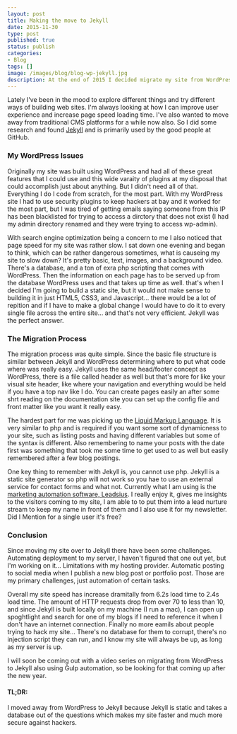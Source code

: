 ```yaml
---
layout: post
title: Making the move to Jekyll
date: 2015-11-30 
type: post
published: true
status: publish
categories:
- Blog
tags: []
image: /images/blog/blog-wp-jekyll.jpg
description: At the end of 2015 I decided migrate my site from WordPress to Jekyll. In this article I discuss why and how I made the move.
---
```


<p>Lately I've been in the mood to explore different things and try different ways of building web sites. I'm always looking at how I can improve user experience and increase page speed loading time. I've also wanted to move away from traditional CMS platforms for a while now also. So I did some research and found <a href="http://jekyllrb.com/" target="_blank">Jekyll</a> and is primarily used by the good people at GitHub.</p>

<h3>My WordPress Issues</h3>
<p>
Originally my site was built using WordPress and had all of these great features that I could use and this wide varaity of plugins at my disposal that could accomplish just about anything. But I didn't need all of that. Everything I do I code from scratch, for the most part. With my WordPress site I had to use security plugins to keep hackers at bay and it worked for the most part, but I was tired of getting emails saying someone from this IP has been blacklisted for trying to access a dirctory that does not exist (I had my admin directory renamed and they were trying to access wp-admin).
</p>
<p>
With search engine optimization being a concern to me I also noticed that page speed for my site was rather slow. I sat down one evening and began to think, which can be rather dangerous sometimes, what is causeing my site to slow down? It's pretty basic, text, images, and a background video. There's a database, and a ton of exra php scripting that comes with WordPress. Then the information on each page has to be served up from the database WordPress uses and that takes up time as well. that's when I decided I'm going to build a static site, but it would not make sense to building it in just HTML5, CSS3, and Javascript... there would be a lot of repition and if I have to make a global change I would have to do it to every single file across the entire site... and that's not very efficient. Jekyll was the perfect answer.
</p>
<h3>The Migration Process</h3>
<p>
The migration process was quite simple. Since the basic file structure is similar between Jekyll and WordPress determining where to put what code where was really easy. Jekyll uses the same head/footer concept as WordPress, there is a file called header as well but that's more for like your visual site header, like where your navigation and everything would be held if you have a top nav like I do. You can create pages easily an after some shrt reading on the documentation site you can set up the config file and front matter like you want it really easy.
</p>
<p>
The hardest part for me was picking up the <a href="http://liquidmarkup.org/" target="_blank">Liquid Markup Language</a>. It is very similar to php and is required if you want some sort of dynamicness to your site, such as listing posts and having different variables but some of the syntax is different. Also remembering to name your posts with the date first was something that took me some time to get used to as well but easily remembered after a few blog postings.
</p>
<p>
One key thing to remember with Jekyll is, you cannot use php. Jekyll is a static site generator so php will not work so you hae to use an external service for contact forms and what not. Currently what I am using is the <a href="" target="_blank">marketing automation software, Leadsius</a>. I really enjoy it, gives me insights to the visitors coming to my site, I am able to to put them into a lead nurture stream to keep my name in front of them and I also use it for my newsletter. Did I Mention for a single user it's free?
</p>
<h3>Conclusion</h3>
<p>
Since moving my site over to Jekyll there have been some challenges. Automating deployment to my server, I haven't figured that one out yet, but I'm working on it... Limitations with my hosting provider. Automatic posting to social media when I publish a new blog post or portfolio post. Those are my primary challenges, just automation of certain tasks.
</p>
<p>
Overall my site speed has increase dramitally from 6.2s load time to 2.4s load time. The amount of HTTP requests drop from over 70 to less than 10, and since Jekyll is built locally on my machine (I run a mac), I can open up spoghtlight and search for one of my blogs if I need to reference it when I don't have an internet connection. Finally no more eamils about people trying to hack my site... There's no database for them to corrupt, there's no injection script they can run, and I know my site will always be up, as long as my server is up.
</p>
<p>
I will soon be coming out with a video series on migrating from WordPress to Jekyll also using Gulp automation, so be looking for that coming up after the new year.
</p>
<h4>TL;DR: </h4>
<p>
I moved away from WordPress to Jekyll because Jekyll is static and takes a database out of the questions which makes my site faster and much more secure against hackers.
</p>